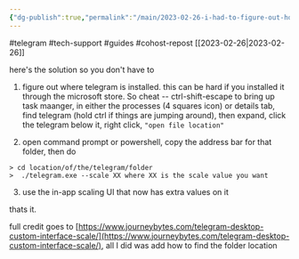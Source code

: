 ```yaml
---
{"dg-publish":true,"permalink":"/main/2023-02-26-i-had-to-figure-out-how-to-make-telegram-on-windows-not-have-arbitrary-window-size-minimums/","noteIcon":""}
---
```


#telegram #tech-support #guides #cohost-repost 
[[2023-02-26\|2023-02-26]]

here's the solution so you don't have to

1. figure out where telegram is installed. this can be hard if you installed it through the microsoft store. So cheat -- ctrl-shift-escape to bring up task maanger, in either the processes (4 squares icon) or details tab, find telegram (hold ctrl if things are jumping around), then expand, click the telegram below it, right click, `"open file location"`
    
2. open command prompt or powershell, copy the address bar for that folder, then do
    

```
> cd location/of/the/telegram/folder
>  ./telegram.exe --scale XX where XX is the scale value you want
```

3. use the in-app scaling UI that now has extra values on it

thats it.

full credit goes to [https://www.journeybytes.com/telegram-desktop-custom-interface-scale/](https://www.journeybytes.com/telegram-desktop-custom-interface-scale/), all I did was add how to find the folder location